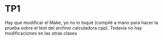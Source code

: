 # TP1
Hay que modificar el Make, yo no lo toqué (compilé a mano para hacer la prueba sobre el test del archivo calculadora.cpp). Todavía no hay modificaciones en las otras clases
